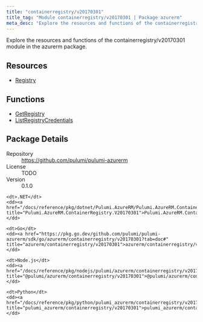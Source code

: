```yaml
---
title: "containerregistry/v20170301"
title_tag: "Module containerregistry/v20170301 | Package azurerm"
meta_desc: "Explore the resources and functions of the containerregistry/v20170301 module in the azurerm package."
---
```


<!-- WARNING: this file was generated by Pulumi Docs Generator. -->
<!-- Do not edit by hand unless you're certain you know what you are doing! -->

Explore the resources and functions of the containerregistry/v20170301 module in the azurerm package.

<h2 id="resources">Resources</h2>
<ul class="api">
    <li><a href="registry" title="Registry"><span class="symbol resource"></span>Registry</a></li>
</ul>

<h2 id="functions">Functions</h2>
<ul class="api">
    <li><a href="getregistry" title="GetRegistry"><span class="symbol function"></span>GetRegistry</a></li>
    <li><a href="listregistrycredentials" title="ListRegistryCredentials"><span class="symbol function"></span>ListRegistryCredentials</a></li>
</ul>

<h2 id="package-details">Package Details</h2>
<dl class="package-details">
	<dt>Repository</dt>
	<dd><a href="https://github.com/pulumi/pulumi-azurerm">https://github.com/pulumi/pulumi-azurerm</a></dd>
	<dt>License</dt>
	<dd>TODO</dd>
	<dt>Version</dt>
	<dd>0.1.0</dd>
</dl>



<dl class="tabular">

    <dt>.NET</dt>
    <dd><a href="/docs/reference/pkg/dotnet/Pulumi.AzureRM/Pulumi.AzureRM.ContainerRegistry.V20170301.html" title="Pulumi.AzureRM.ContainerRegistry.V20170301">Pulumi.AzureRM.ContainerRegistry.V20170301</a></dd>

    <dt>Go</dt>
    <dd><a href="https://pkg.go.dev/github.com/pulumi/pulumi-azurerm/sdk/go/azurerm/containerregistry/v20170301?tab=doc#" title="azurerm/containerregistry/v20170301">azurerm/containerregistry/v20170301</a></dd>

    <dt>Node.js</dt>
    <dd><a href="/docs/reference/pkg/nodejs/pulumi/azurerm/containerregistry/v20170301/#" title="@pulumi/azurerm/containerregistry/v20170301">@pulumi/azurerm/containerregistry/v20170301</a></dd>

    <dt>Python</dt>
    <dd><a href="/docs/reference/pkg/python/pulumi_azurerm/containerregistry/v20170301" title="pulumi_azurerm/containerregistry/v20170301">pulumi_azurerm/containerregistry/v20170301</a></dd>

</dl>


